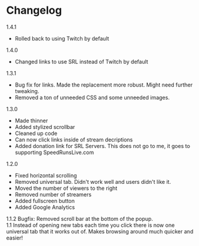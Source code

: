 Changelog
==================

1.4.1

* Rolled back to using Twitch by default

1.4.0

* Changed links to use SRL instead of Twitch by default

1.3.1

* Bug fix for links. Made the replacement more robust. Might need further tweaking.
* Removed a ton of unneeded CSS and some unneeded images.

1.3.0

* Made thinner
* Added stylized scrollbar
* Cleaned up code
* Can now click links inside of stream decriptions
* Added donation link for SRL Servers. This does not go to me, it goes to supporting SpeedRunsLive.com

1.2.0  

* Fixed horizontal scrolling  
* Removed universal tab. Didn't work well and users didn't like it.  
* Moved the number of viewers to the right  
* Removed number of streamers  
* Added fullscreen button  
* Added Google Analytics  

1.1.2 Bugfix: Removed scroll bar at the bottom of the popup.  
1.1 Instead of opening new tabs each time you click there is now one universal tab that it works out of. Makes browsing around much quicker and easier!  
